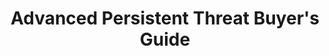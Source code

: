 ---
highlight: "false" 
title: "Advanced Persistent Threat Buyer's Guide"
description: "Advanced Persistent Threat Buyer's Guide: helps organizations evaluate potential products and solutions that detect, respond to, and recover from APTs. It provides guidance on engaging capable, proven industry partners to minimize APTs and enhance the overall resilience of the nation's cybersecurity. "
url-link: "https://www.gsa.gov/system/files/APT_Buyers_Guide_v2_July_2022.pdf"
type: "PDF"
gov-only: "false"
is-external: "true"
publication-date: "January 01, 2023"
reading-time: "20"
resource-type: "guidance"
filter: "acquisition-best-practices"
audience: "program-operations"
branded-offerings: "market-it-data-intelligence"
---